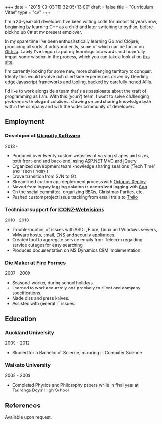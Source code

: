 +++
date = "2015-03-03T19:32:05+13:00"
draft = false
title = "Curriculum Vitae"
type = "cv"
+++

I'm a 24-year-old developer. I've been writing code for almost 14 years now, beginning by learning C++ as a child and later switching to python, before picking up C# at my present employer. 

In my spare time I've been enthusiastically learning Go and Clojure, producing all sorts of odds and ends, some of which can be found on [Github](https://github.com/lfn3). Lately I've begun to put my learnings into words and hopefully impart some wisdom in the process, which you can take a look at on [this site](/).

I'm currently looking for some new, more challenging territory to conquer. Ideally this would involve rich clientside experiences driven by bleeding edge Javascript frameworks and tooling, backed by carefully honed APIs.

I'd like to work alongside a team that's as passionate about the craft of programming as I am. With this (your?) team, I want to solve challenging problems with elegant solutions, drawing on and sharing knowledge both within the company and with the wider community of developers.

## Employment
### Developer at [Ubiquity Software](https://www.ubiquity.co.nz/)
<div class="years">2013 - 	 </div>

- Produced over twenty custom websites of varying shapes and sizes, both front-end and back-end, using ASP.NET MVC and jQuery
- Organized development team knowledge sharing sessions ('Tech Time' and 'Tech Friday')
- Drove transition from SVN to Git
- Streamlined custom app deployment process with [Octopus Deploy](https://octopusdeploy.com/)
- Moved from legacy logging solution to centralized logging with [Seq](https://getseq.net/)
- On the social committee, organizing BBQs, Christmas Parties, etc.
- Pushed custom project issue tracking from email trails to [Trello](https://trello.com)

### Technical support for [ICONZ-Webvisions](http://iconz-webvisions.com/en)
<div class="years">2010 - 2013</div>

- Troubleshooting of issues with ASDL, Fibre, Linux and Windows servers, VMware hosts, email, DNS and security appliances.
- Created tool to aggregate service emails from Telecom regarding service outages for easy searching
- Produced documentation on MS Dynamics CRM implementation

### Die Maker at [Fine Formes](http://www.fineformes.co.nz/)
<div class="years">2007 - 2009</div>

- Seasonal worker, during school holidays.
- Learned to work accurately and precisely to client and company specifications.
- Made dies and press knives.
- Assisted with general IT issues.

## Education
### Auckland University
<div class="years">2009 - 2012</div>

- Studied for a Bachelor of Science, majoring in Computer Science

### Waikato University
<div class="years">2008 - 2009</div>

- Completed Physics and Philosophy papers while in final year at Tauranga Boys' High School

## References

Available upon request.